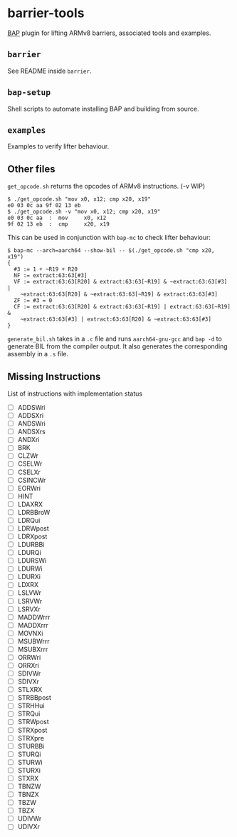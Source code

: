 # barrier-tools
[BAP](https://github.com/BinaryAnalysisPlatform/bap) plugin for lifting ARMv8 barriers, associated tools and examples.

## `barrier`
See README inside `barrier`.

## `bap-setup`
Shell scripts to automate installing BAP and building from source.

## `examples`
Examples to verify lifter behaviour.

## Other files
`get_opcode.sh` returns the opcodes of ARMv8 instructions. (-v WIP)
```
$ ./get_opcode.sh "mov x0, x12; cmp x20, x19"
e0 03 0c aa 9f 02 13 eb
$ ./get_opcode.sh -v "mov x0, x12; cmp x20, x19"
e0 03 0c aa  :  mov     x0, x12
9f 02 13 eb  :  cmp     x20, x19
```
This can be used in conjunction with `bap-mc` to check lifter behaviour:
```
$ bap-mc --arch=aarch64 --show-bil -- $(./get_opcode.sh "cmp x20, x19")
{
  #3 := 1 + ~R19 + R20
  NF := extract:63:63[#3]
  VF := extract:63:63[R20] & extract:63:63[~R19] & ~extract:63:63[#3] |
    ~extract:63:63[R20] & ~extract:63:63[~R19] & extract:63:63[#3]
  ZF := #3 = 0
  CF := extract:63:63[R20] & extract:63:63[~R19] | extract:63:63[~R19] &
    ~extract:63:63[#3] | extract:63:63[R20] & ~extract:63:63[#3]
}
```

`generate_bil.sh` takes in a `.c` file and runs `aarch64-gnu-gcc` and `bap -d`
to generate BIL from the compiler output. It also generates the corresponding
assembly in a `.s` file.

## Missing Instructions

List of instructions with implementation status

- [ ] ADDSWri
- [ ] ADDSXri
- [ ] ANDSWri
- [ ] ANDSXrs
- [ ] ANDXri
- [ ] BRK
- [ ] CLZWr
- [ ] CSELWr
- [ ] CSELXr
- [ ] CSINCWr
- [ ] EORWri
- [ ] HINT
- [ ] LDAXRX
- [ ] LDRBBroW
- [ ] LDRQui
- [ ] LDRWpost
- [ ] LDRXpost
- [ ] LDURBBi
- [ ] LDURQi
- [ ] LDURSWi
- [ ] LDURWi
- [ ] LDURXi
- [ ] LDXRX
- [ ] LSLVWr
- [ ] LSRVWr
- [ ] LSRVXr
- [ ] MADDWrrr
- [ ] MADDXrrr
- [ ] MOVNXi
- [ ] MSUBWrrr
- [ ] MSUBXrrr
- [ ] ORRWri
- [ ] ORRXri
- [ ] SDIVWr
- [ ] SDIVXr
- [ ] STLXRX
- [ ] STRBBpost
- [ ] STRHHui
- [ ] STRQui
- [ ] STRWpost
- [ ] STRXpost
- [ ] STRXpre
- [ ] STURBBi
- [ ] STURQi
- [ ] STURWi
- [ ] STURXi
- [ ] STXRX
- [ ] TBNZW
- [ ] TBNZX
- [ ] TBZW
- [ ] TBZX
- [ ] UDIVWr
- [ ] UDIVXr
